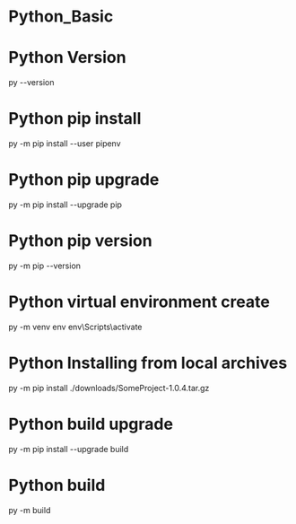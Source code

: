 # Python_Basic
# Python Version
py --version
# Python pip install
py -m pip install --user pipenv
# Python pip upgrade
py -m pip install --upgrade pip
# Python pip version
py -m pip --version
# Python virtual environment create
py -m venv env
env\Scripts\activate
# Python Installing from local archives
py -m pip install ./downloads/SomeProject-1.0.4.tar.gz
# Python build upgrade
py -m pip install --upgrade build
# Python build
py -m build